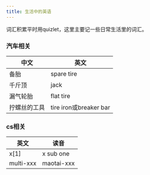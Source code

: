 ```yaml
---
title: 生活中的英语
---
```


词汇积累平时用quizlet，这里主要记一些日常生活里的词汇。

<!--more-->

### 汽车相关

中文         | 英文    
------------|------------------------
备胎         | spare tire
千斤顶       | jack    
漏气轮胎     | flat tire
拧螺丝的工具  | tire iron或breaker bar

### cs相关

英文 | 读音
----|------
x[1]          | x sub one
multi-xxx     | maotai-xxx
